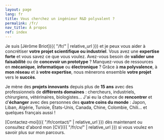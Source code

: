 ```yaml
---
layout: page
lang: fr
title: Vous cherchez un ingénieur R&D polyvalent ?
permalink: /fr/
nav_title: À propos
ref: index
---
```


Je suis [Jérôme Briot]({{ "/fr/" | relative_url }}) et je peux vous aider à concrétiser **votre projet scientifique ou industriel**. Vous avez une **expertise forte** et vous savez ce que vous voulez. Avez-vous besoin de **valider une faisabilité** ou de **concevoir un prototype**&nbsp;? Manquez-vous de ressources en **mécanique**, **informatique** ou **électronique**&nbsp;? Grâce à **ma polyvalence**, à **mon réseau** et à **votre expertise**, nous mènerons ensemble **votre projet** vers le **succès**.

Je mène des **projets innovants** depuis plus de **15 ans** avec des professionnels de **différents domaines**&nbsp;: chercheurs, industriels, chirurgiens, vétérinaires, biologistes… J'ai eu la chance de **rencontrer** et d'**échanger** avec des personnes des **quatre coins du monde**&nbsp;: Japon, Liban, Algérie, Tunisie, États-Unis, Canada, Chine, Colombie, Chili… et quelques français aussi&nbsp;!

[Contactez-moi]({{ "/fr/contact/" | relative_url }})  dès maintenant ou consultez d'abord mon [CV]({{ "/fr/cv/" | relative_url }}) si vous voulez en savoir plus sur mon parcours.